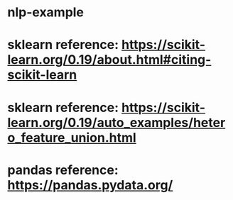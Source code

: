 # nlp-example
# sklearn reference: https://scikit-learn.org/0.19/about.html#citing-scikit-learn
# sklearn reference: https://scikit-learn.org/0.19/auto_examples/hetero_feature_union.html
# pandas reference: https://pandas.pydata.org/
